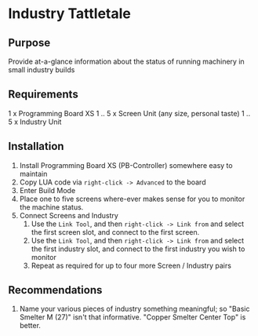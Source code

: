 # Industry Tattletale

## Purpose

Provide at-a-glance information about the status of running machinery in small industry builds

## Requirements

1 x Programming Board XS
1 .. 5 x Screen Unit (any size, personal taste)
1 .. 5 x Industry Unit

## Installation

 1. Install Programming Board XS (PB-Controller) somewhere easy to maintain
 1. Copy LUA code via `right-click -> Advanced` to the board
 1. Enter Build Mode
 1. Place one to five screens where-ever makes sense for you to monitor the machine status.
 1. Connect Screens and Industry
    1. Use the `Link Tool`, and then `right-click -> Link from` and select the first screen slot, and connect to the first screen.
    1. Use the `Link Tool`, and then `right-click -> Link from` and select the first industry slot, and connect to the first industry you wish to monitor
    1. Repeat as required for up to four more Screen / Industry pairs

## Recommendations

 1. Name your various pieces of industry something meaningful;  so "Basic Smelter M (27)" isn't that informative.  "Copper Smelter Center Top" is better.
 
